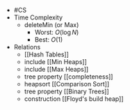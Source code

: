 - #CS
- Time Complexity
	- deleteMin (or Max)
		- Worst: $O(\log{N})$
		- Best: $O(1)$
- Relations
	- [[Hash Tables]]
	- include [[Min Heaps]]
	- include [[Max Heaps]]
	- tree property [[completeness]]
	- heapsort [[Comparison Sort]]
	- tree property [[Binary Trees]]
	- construction [[Floyd's build heap]]